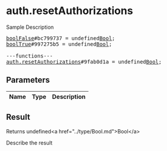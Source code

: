 # auth.resetAuthorizations

Sample Description

<pre>
<a href="../constructor/boolFalse">boolFalse</a>#bc799737 = undefined<a href="../type/Bool.md">Bool</a>;
<a href="../constructor/boolTrue">boolTrue</a>#997275b5 = undefined<a href="../type/Bool.md">Bool</a>;

---functions---
<a href="../method/auth.resetAuthorizations.md">auth.resetAuthorizations</a>#9fab0d1a = undefined<a href="../type/Bool.md">Bool</a>;
</pre>

## Parameters

| Name | Type | Description |
|------|:----:|-------------|

## Result

Returns undefined&lt;a href=&#34;../type/Bool.md&#34;&gt;Bool&lt;/a&gt;

Describe the result

